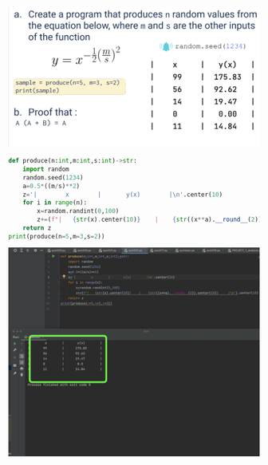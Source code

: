 ![](https://github.com/AleksandarDzudzevic/Unit_2/blob/main/quiz022text.png)
```.py
def produce(n:int,m:int,s:int)->str:
    import random
    random.seed(1234)
    a=0.5*((m/s)**2)
    z='|        x        |       y(x)        |\n'.center(10)
    for i in range(n):
        x=random.randint(0,100)
        z+=(f"|   {str(x).center(10)}    |    {str((x**a).__round__(2)).center(10)}     |\n").center(10)
    return z
print(produce(n=5,m=3,s=2))
```
![](https://github.com/AleksandarDzudzevic/Unit_2/blob/main/quiz022test.png)
